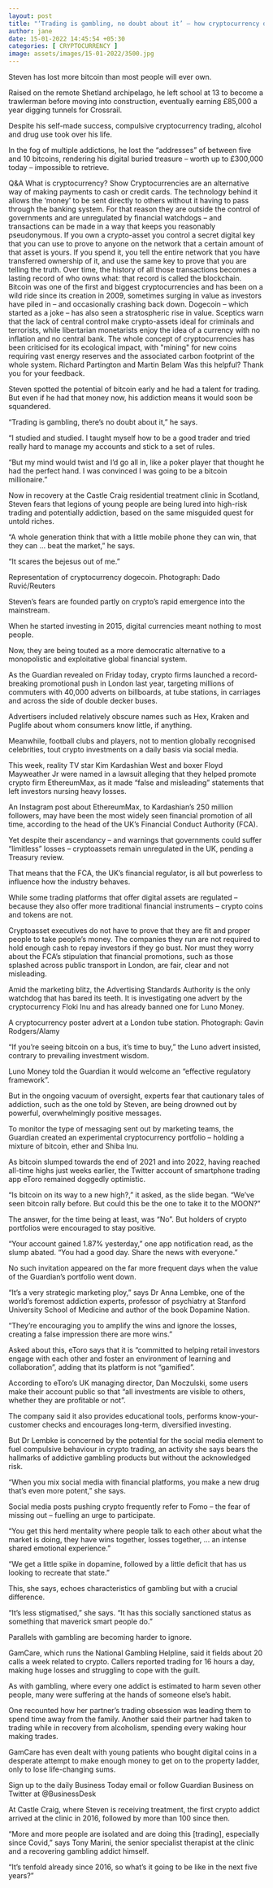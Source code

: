 ```yaml
---
layout: post
title: "‘Trading is gambling, no doubt about it’ – how cryptocurrency dealing fuels addiction"
author: jane 
date: 15-01-2022 14:45:54 +05:30 
categories: [ CRYPTOCURRENCY ] 
image: assets/images/15-01-2022/3500.jpg
---
```

Steven has lost more bitcoin than most people will ever own.

Raised on the remote Shetland archipelago, he left school at 13 to become a trawlerman before moving into construction, eventually earning £85,000 a year digging tunnels for Crossrail.

Despite his self-made success, compulsive cryptocurrency trading, alcohol and drug use took over his life.

In the fog of multiple addictions, he lost the “addresses” of between five and 10 bitcoins, rendering his digital buried treasure – worth up to £300,000 today – impossible to retrieve.

Q&A What is cryptocurrency? Show Cryptocurrencies are an alternative way of making payments to cash or credit cards. The technology behind it allows the ‘money’ to be sent directly to others without it having to pass through the banking system. For that reason they are outside the control of governments and are unregulated by financial watchdogs – and transactions can be made in a way that keeps you reasonably pseudonymous. If you own a crypto-asset you control a secret digital key that you can use to prove to anyone on the network that a certain amount of that asset is yours. If you spend it, you tell the entire network that you have transferred ownership of it, and use the same key to prove that you are telling the truth. Over time, the history of all those transactions becomes a lasting record of who owns what: that record is called the blockchain. Bitcoin was one of the first and biggest cryptocurrencies and has been on a wild ride since its creation in 2009, sometimes surging in value as investors have piled in – and occasionally crashing back down. Dogecoin – which started as a joke – has also seen a stratospheric rise in value. Sceptics warn that the lack of central control make crypto-assets ideal for criminals and terrorists, while libertarian monetarists enjoy the idea of a currency with no inflation and no central bank. The whole concept of cryptocurrencies has been criticised for its ecological impact, with "mining" for new coins requiring vast energy reserves and the associated carbon footprint of the whole system. Richard Partington and Martin Belam Was this helpful? Thank you for your feedback.

Steven spotted the potential of bitcoin early and he had a talent for trading. But even if he had that money now, his addiction means it would soon be squandered.

“Trading is gambling, there’s no doubt about it,” he says.

“I studied and studied. I taught myself how to be a good trader and tried really hard to manage my accounts and stick to a set of rules.

“But my mind would twist and I’d go all in, like a poker player that thought he had the perfect hand. I was convinced I was going to be a bitcoin millionaire.”

Now in recovery at the Castle Craig residential treatment clinic in Scotland, Steven fears that legions of young people are being lured into high-risk trading and potentially addiction, based on the same misguided quest for untold riches.

“A whole generation think that with a little mobile phone they can win, that they can … beat the market,” he says.

“It scares the bejesus out of me.”

Representation of cryptocurrency dogecoin. Photograph: Dado Ruvić/Reuters

Steven’s fears are founded partly on crypto’s rapid emergence into the mainstream.

When he started investing in 2015, digital currencies meant nothing to most people.

Now, they are being touted as a more democratic alternative to a monopolistic and exploitative global financial system.

As the Guardian revealed on Friday today, crypto firms launched a record-breaking promotional push in London last year, targeting millions of commuters with 40,000 adverts on billboards, at tube stations, in carriages and across the side of double decker buses.

Advertisers included relatively obscure names such as Hex, Kraken and Puglife about whom consumers know little, if anything.

Meanwhile, football clubs and players, not to mention globally recognised celebrities, tout crypto investments on a daily basis via social media.

This week, reality TV star Kim Kardashian West and boxer Floyd Mayweather Jr were named in a lawsuit alleging that they helped promote crypto firm EthereumMax, as it made “false and misleading” statements that left investors nursing heavy losses.

An Instagram post about EthereumMax, to Kardashian’s 250 million followers, may have been the most widely seen financial promotion of all time, according to the head of the UK’s Financial Conduct Authority (FCA).

Yet despite their ascendancy – and warnings that governments could suffer “limitless” losses – cryptoassets remain unregulated in the UK, pending a Treasury review.

That means that the FCA, the UK’s financial regulator, is all but powerless to influence how the industry behaves.

While some trading platforms that offer digital assets are regulated – because they also offer more traditional financial instruments – crypto coins and tokens are not.

Cryptoasset executives do not have to prove that they are fit and proper people to take people’s money. The companies they run are not required to hold enough cash to repay investors if they go bust. Nor must they worry about the FCA’s stipulation that financial promotions, such as those splashed across public transport in London, are fair, clear and not misleading.

Amid the marketing blitz, the Advertising Standards Authority is the only watchdog that has bared its teeth. It is investigating one advert by the cryptocurrency Floki Inu and has already banned one for Luno Money.

A cryptocurrency poster advert at a London tube station. Photograph: Gavin Rodgers/Alamy

“If you’re seeing bitcoin on a bus, it’s time to buy,” the Luno advert insisted, contrary to prevailing investment wisdom.

Luno Money told the Guardian it would welcome an “effective regulatory framework”.

But in the ongoing vacuum of oversight, experts fear that cautionary tales of addiction, such as the one told by Steven, are being drowned out by powerful, overwhelmingly positive messages.

To monitor the type of messaging sent out by marketing teams, the Guardian created an experimental cryptocurrency portfolio – holding a mixture of bitcoin, ether and Shiba Inu.

As bitcoin slumped towards the end of 2021 and into 2022, having reached all-time highs just weeks earlier, the Twitter account of smartphone trading app eToro remained doggedly optimistic.

“Is bitcoin on its way to a new high?,” it asked, as the slide began. “We’ve seen bitcoin rally before. But could this be the one to take it to the MOON?”

The answer, for the time being at least, was “No”. But holders of crypto portfolios were encouraged to stay positive.

“Your account gained 1.87% yesterday,” one app notification read, as the slump abated. “You had a good day. Share the news with everyone.”

No such invitation appeared on the far more frequent days when the value of the Guardian’s portfolio went down.

“It’s a very strategic marketing ploy,” says Dr Anna Lembke, one of the world’s foremost addiction experts, professor of psychiatry at Stanford University School of Medicine and author of the book Dopamine Nation.

“They’re encouraging you to amplify the wins and ignore the losses, creating a false impression there are more wins.”

Asked about this, eToro says that it is “committed to helping retail investors engage with each other and foster an environment of learning and collaboration”, adding that its platform is not “gamified”.

According to eToro’s UK managing director, Dan Moczulski, some users make their account public so that “all investments are visible to others, whether they are profitable or not”.

The company said it also provides educational tools, performs know-your-customer checks and encourages long-term, diversified investing.

But Dr Lembke is concerned by the potential for the social media element to fuel compulsive behaviour in crypto trading, an activity she says bears the hallmarks of addictive gambling products but without the acknowledged risk.

“When you mix social media with financial platforms, you make a new drug that’s even more potent,” she says.

Social media posts pushing crypto frequently refer to Fomo – the fear of missing out – fuelling an urge to participate.

“You get this herd mentality where people talk to each other about what the market is doing, they have wins together, losses together, … an intense shared emotional experience.”

“We get a little spike in dopamine, followed by a little deficit that has us looking to recreate that state.”

This, she says, echoes characteristics of gambling but with a crucial difference.

“It’s less stigmatised,” she says. “It has this socially sanctioned status as something that maverick smart people do.”

Parallels with gambling are becoming harder to ignore.

GamCare, which runs the National Gambling Helpline, said it fields about 20 calls a week related to crypto. Callers reported trading for 16 hours a day, making huge losses and struggling to cope with the guilt.

As with gambling, where every one addict is estimated to harm seven other people, many were suffering at the hands of someone else’s habit.

One recounted how her partner’s trading obsession was leading them to spend time away from the family. Another said their partner had taken to trading while in recovery from alcoholism, spending every waking hour making trades.

GamCare has even dealt with young patients who bought digital coins in a desperate attempt to make enough money to get on to the property ladder, only to lose life-changing sums.

Sign up to the daily Business Today email or follow Guardian Business on Twitter at @BusinessDesk

At Castle Craig, where Steven is receiving treatment, the first crypto addict arrived at the clinic in 2016, followed by more than 100 since then.

“More and more people are isolated and are doing this [trading], especially since Covid,” says Tony Marini, the senior specialist therapist at the clinic and a recovering gambling addict himself.

“It’s tenfold already since 2016, so what’s it going to be like in the next five years?”